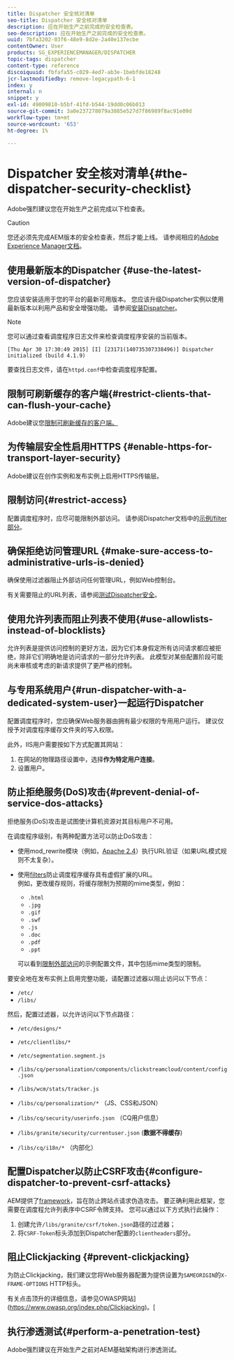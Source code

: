 ```yaml
---
title: Dispatcher 安全核对清单
seo-title: Dispatcher 安全核对清单
description: 应在开始生产之前完成的安全检查表。
seo-description: 应在开始生产之前完成的安全检查表。
uuid: 7bfa3202-03f6-48e9-8d2e-2a40e137ecbe
contentOwner: User
products: SG_EXPERIENCEMANAGER/DISPATCHER
topic-tags: dispatcher
content-type: reference
discoiquuid: fbfafa55-c029-4ed7-ab3e-1bebfde18248
jcr-lastmodifiedby: remove-legacypath-6-1
index: y
internal: n
snippet: y
exl-id: 49009810-b5bf-41fd-b544-19dd0c06b013
source-git-commit: 3a0e237278079a3885e527d7f86989f8ac91e09d
workflow-type: tm+mt
source-wordcount: '653'
ht-degree: 1%

---
```


# Dispatcher 安全核对清单{#the-dispatcher-security-checklist}

<!-- 

Comment Type: remark
Last Modified By: unknown unknown (ims-author-00AF43764F54BE740A490D44@AdobeID)
Last Modified Date: 2015-06-05T05:14:35.365-0400

<p>Food for thought listed on <a href="https://jira.corp.adobe.com/browse/DOC-5649">DOC-5649</a>. To be considered while proof-reading.</p> 
<p> </p>

 -->

Adobe强烈建议您在开始生产之前完成以下检查表。

>[!CAUTION]
>
>您还必须先完成AEM版本的安全检查表，然后才能上线。 请参阅相应的[Adobe Experience Manager文档](https://helpx.adobe.com/experience-manager/6-3/sites/administering/using/security-checklist.html)。

## 使用最新版本的Dispatcher {#use-the-latest-version-of-dispatcher}

您应该安装适用于您的平台的最新可用版本。 您应该升级Dispatcher实例以使用最新版本以利用产品和安全增强功能。 请参阅[安装Dispatcher](dispatcher-install.md)。

>[!NOTE]
>
>您可以通过查看调度程序日志文件来检查调度程序安装的当前版本。
>
>`[Thu Apr 30 17:30:49 2015] [I] [23171(140735307338496)] Dispatcher initialized (build 4.1.9)`
>
>要查找日志文件，请在`httpd.conf`中检查调度程序配置。

## 限制可刷新缓存的客户端{#restrict-clients-that-can-flush-your-cache}

Adobe建议您[限制可刷新缓存的客户端。](dispatcher-configuration.md#limiting-the-clients-that-can-flush-the-cache)

## 为传输层安全性启用HTTPS {#enable-https-for-transport-layer-security}

Adobe建议在创作实例和发布实例上启用HTTPS传输层。

<!-- 

Comment Type: remark
Last Modified By: unknown unknown (ims-author-00AF43764F54BE740A490D44@AdobeID)
Last Modified Date: 2015-06-26T04:41:28.841-0400

<p>Recommended to have SSL termination, front end SSL.</p> 
<p>Question is do we want to have SSL communication between dispatcher and AEM instances (publish and/or author).</p> 
<p>We might want to have two items:</p> 
<ul> 
 <li>MUST HTTPS clients -&gt; dispatcher / load balancer</li> 
 <li>NICE load balancer -&gt; dispatcher<br /> </li> 
 <li>NICE dispatcher -&gt; instances if sensitive information such as credit cards / or infrastructure requirements such as DMZ</li> 
</ul>

 -->

## 限制访问{#restrict-access}

配置调度程序时，应尽可能限制外部访问。 请参阅Dispatcher文档中的[示例/filter部分](dispatcher-configuration.md#main-pars_184_1_title)。

## 确保拒绝访问管理URL {#make-sure-access-to-administrative-urls-is-denied}

确保使用过滤器阻止外部访问任何管理URL，例如Web控制台。

有关需要阻止的URL列表，请参阅[测试Dispatcher安全](dispatcher-configuration.md#testing-dispatcher-security)。

## 使用允许列表而阻止列表不使用{#use-allowlists-instead-of-blocklists}

允许列表是提供访问控制的更好方法，因为它们本身假定所有访问请求都应被拒绝，除非它们明确地是访问请求的一部分允许列表。 此模型对某些配置阶段可能尚未审核或考虑的新请求提供了更严格的控制。

## 与专用系统用户{#run-dispatcher-with-a-dedicated-system-user}一起运行Dispatcher

配置调度程序时，您应确保Web服务器由拥有最少权限的专用用户运行。 建议仅授予对调度程序缓存文件夹的写入权限。

此外，IIS用户需要按如下方式配置其网站：

1. 在网站的物理路径设置中，选择&#x200B;**作为特定用户连接**。
1. 设置用户。

## 防止拒绝服务(DoS)攻击{#prevent-denial-of-service-dos-attacks}

拒绝服务(DoS)攻击是试图使计算机资源对其目标用户不可用。

在调度程序级别，有两种配置方法可以防止DoS攻击：[](https://docs.adobe.com/content/docs/en/dispatcher.html#/filter (筛选器))

* 使用mod_rewrite模块（例如，[Apache 2.4](https://httpd.apache.org/docs/2.4/mod/mod_rewrite.html)）执行URL验证（如果URL模式规则不太复杂）。

* 使用[filters](dispatcher-configuration.md#configuring-access-to-conten-tfilter)防止调度程序缓存具有虚假扩展的URL。\
   例如，更改缓存规则，将缓存限制为预期的mime类型，例如：

   * `.html`
   * `.jpg`
   * `.gif`
   * `.swf`
   * `.js`
   * `.doc`
   * `.pdf`
   * `.ppt`

   可以看到[限制外部访问](#restrict-access)的示例配置文件，其中包括mime类型的限制。

要安全地在发布实例上启用完整功能，请配置过滤器以阻止访问以下节点：

* `/etc/`
* `/libs/`

然后，配置过滤器，以允许访问以下节点路径：

* `/etc/designs/*`
* `/etc/clientlibs/*`
* `/etc/segmentation.segment.js`
* `/libs/cq/personalization/components/clickstreamcloud/content/config.json`
* `/libs/wcm/stats/tracker.js`
* `/libs/cq/personalization/*` （JS、CSS和JSON）
* `/libs/cq/security/userinfo.json` （CQ用户信息）
* `/libs/granite/security/currentuser.json` (**数据不得缓存**)

* `/libs/cq/i18n/*` （内部化）

<!-- 

Comment Type: remark
Last Modified By: unknown unknown (ims-author-00AF43764F54BE740A490D44@AdobeID)
Last Modified Date: 2015-06-26T04:38:17.016-0400

<p>We need to highlight whether a path applies to all versions or specific ones.<br /> </p>

 -->

## 配置Dispatcher以防止CSRF攻击{#configure-dispatcher-to-prevent-csrf-attacks}

AEM提供了[framework](https://helpx.adobe.com/experience-manager/6-3/sites/administering/using/security-checklist.html#verification-steps)，旨在防止跨站点请求伪造攻击。 要正确利用此框架，您需要在调度程允许列表序中CSRF令牌支持。 您可以通过以下方式执行此操作：

1. 创建允许`/libs/granite/csrf/token.json`路径的过滤器；
1. 将`CSRF-Token`标头添加到Dispatcher配置的`clientheaders`部分。

## 阻止Clickjacking {#prevent-clickjacking}

为防止Clickjacking，我们建议您将Web服务器配置为提供设置为`SAMEORIGIN`的`X-FRAME-OPTIONS` HTTP标头。

有关点击顶升的详细信息，请参见OWASP网站](https://www.owasp.org/index.php/Clickjacking)。[

## 执行渗透测试{#perform-a-penetration-test}

Adobe强烈建议在开始生产之前对AEM基础架构进行渗透测试。
